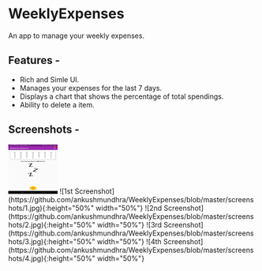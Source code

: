 
# WeeklyExpenses
An app to manage your weekly expenses.

## Features -
* Rich and Simle UI.
* Manages your expenses for the last 7 days.
* Displays a chart that shows the percentage of total spendings.
* Ability to delete a item.

## Screenshots - 
<img src="https://github.com/ankushmundhra/WeeklyExpenses/blob/master/screenshots/1.jpg" width="100" height="100">
![1st Screenshot](https://github.com/ankushmundhra/WeeklyExpenses/blob/master/screenshots/1.jpg){:height="50%" width="50%"}
![2nd Screenshot](https://github.com/ankushmundhra/WeeklyExpenses/blob/master/screenshots/2.jpg){:height="50%" width="50%"}
![3rd Screenshot](https://github.com/ankushmundhra/WeeklyExpenses/blob/master/screenshots/3.jpg){:height="50%" width="50%"}
![4th Screenshot](https://github.com/ankushmundhra/WeeklyExpenses/blob/master/screenshots/4.jpg){:height="50%" width="50%"}
